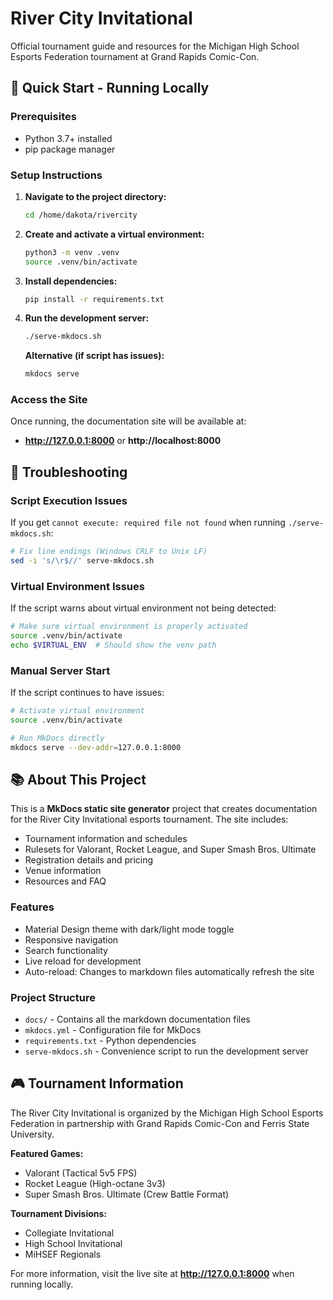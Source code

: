 # River City Invitational

Official tournament guide and resources for the Michigan High School Esports Federation tournament at Grand Rapids Comic-Con.

## 🚀 Quick Start - Running Locally

### Prerequisites
- Python 3.7+ installed
- pip package manager

### Setup Instructions

1. **Navigate to the project directory:**
   ```bash
   cd /home/dakota/rivercity
   ```

2. **Create and activate a virtual environment:**
   ```bash
   python3 -m venv .venv
   source .venv/bin/activate
   ```

3. **Install dependencies:**
   ```bash
   pip install -r requirements.txt
   ```

4. **Run the development server:**
   ```bash
   ./serve-mkdocs.sh
   ```

   **Alternative (if script has issues):**
   ```bash
   mkdocs serve
   ```

### Access the Site

Once running, the documentation site will be available at:
- **http://127.0.0.1:8000** or **http://localhost:8000**

## 🔧 Troubleshooting

### Script Execution Issues
If you get `cannot execute: required file not found` when running `./serve-mkdocs.sh`:

```bash
# Fix line endings (Windows CRLF to Unix LF)
sed -i 's/\r$//' serve-mkdocs.sh
```

### Virtual Environment Issues
If the script warns about virtual environment not being detected:

```bash
# Make sure virtual environment is properly activated
source .venv/bin/activate
echo $VIRTUAL_ENV  # Should show the venv path
```

### Manual Server Start
If the script continues to have issues:

```bash
# Activate virtual environment
source .venv/bin/activate

# Run MkDocs directly
mkdocs serve --dev-addr=127.0.0.1:8000
```

## 📚 About This Project

This is a **MkDocs static site generator** project that creates documentation for the River City Invitational esports tournament. The site includes:

- Tournament information and schedules
- Rulesets for Valorant, Rocket League, and Super Smash Bros. Ultimate
- Registration details and pricing
- Venue information
- Resources and FAQ

### Features
- Material Design theme with dark/light mode toggle
- Responsive navigation
- Search functionality
- Live reload for development
- Auto-reload: Changes to markdown files automatically refresh the site

### Project Structure
- `docs/` - Contains all the markdown documentation files
- `mkdocs.yml` - Configuration file for MkDocs
- `requirements.txt` - Python dependencies
- `serve-mkdocs.sh` - Convenience script to run the development server

## 🎮 Tournament Information

The River City Invitational is organized by the Michigan High School Esports Federation in partnership with Grand Rapids Comic-Con and Ferris State University.

**Featured Games:**
- Valorant (Tactical 5v5 FPS)
- Rocket League (High-octane 3v3)
- Super Smash Bros. Ultimate (Crew Battle Format)

**Tournament Divisions:**
- Collegiate Invitational
- High School Invitational
- MiHSEF Regionals

For more information, visit the live site at **http://127.0.0.1:8000** when running locally.